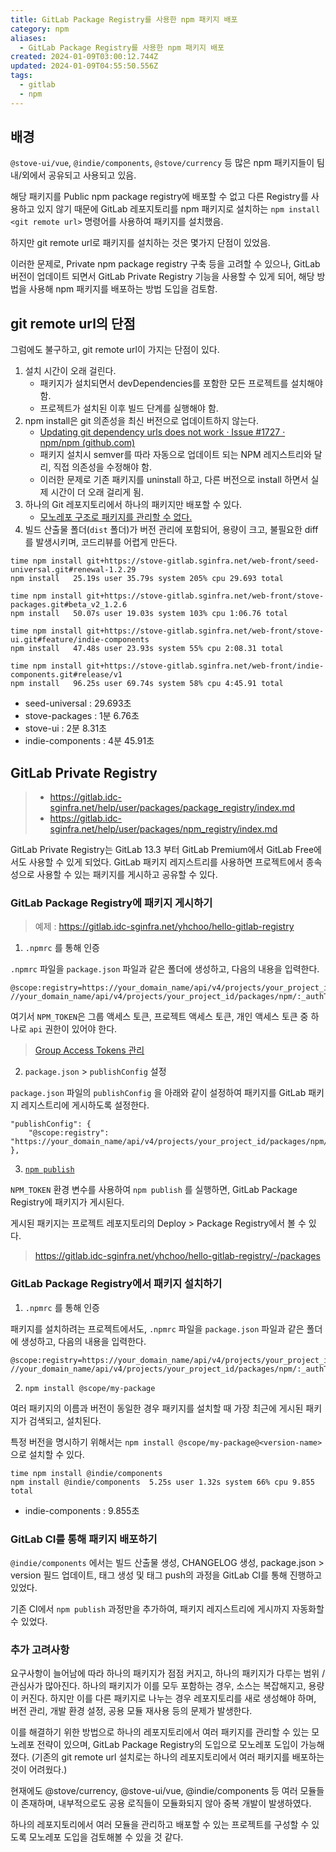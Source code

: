 ```yaml
---
title: GitLab Package Registry를 사용한 npm 패키지 배포
category: npm
aliases:
  - GitLab Package Registry를 사용한 npm 패키지 배포
created: 2024-01-09T03:00:12.744Z
updated: 2024-01-09T04:55:50.556Z
tags:
  - gitlab
  - npm
---
```


## 배경

`@stove-ui/vue`, `@indie/components`, `@stove/currency` 등 많은 npm 패키지들이 팀 내/외에서 공유되고 사용되고 있음.

해당 패키지를 Public npm package registry에 배포할 수 없고 다른 Registry를 사용하고 있지 않기 때문에 GitLab 레포지토리를 npm 패키지로 설치하는 `npm install <git remote url>` 명령어를 사용하여 패키지를 설치했음.

하지만 git remote url로 패키지를 설치하는 것은 몇가지 단점이 있었음.

이러한 문제로, Private npm package registry 구축 등을 고려할 수 있으나, GitLab 버전이 업데이트 되면서 GitLab Private Registry 기능을 사용할 수 있게 되어, 해당 방법을 사용해 npm 패키지를 배포하는 방법 도입을 검토함.

## git remote url의 단점

그럼에도 불구하고, git remote url이 가지는 단점이 있다.

1. 설치 시간이 오래 걸린다.
   - 패키지가 설치되면서 devDependencies를 포함한 모든 프로젝트를 설치해야 함.
   - 프로젝트가 설치된 이후 빌드 단계를 실행해야 함.
2. npm install은 git 의존성을 최신 버전으로 업데이트하지 않는다.
   - [Updating git dependency urls does not work · Issue #1727 · npm/npm (github.com)](https://github.com/npm/npm/issues/1727)
   - 패키지 설치시 semver를 따라 자동으로 업데이트 되는 NPM 레지스트리와 달리, 직접 의존성을 수정해야 함.
   - 이러한 문제로 기존 패키지를 uninstall 하고, 다른 버전으로 install 하면서 실제 시간이 더 오래 걸리게 됨.
3. 하나의 Git 레포지토리에서 하나의 패키지만 배포할 수 있다.
   - [모노레포 구조로 패키지를 관리할 수 없다.](https://gitlab.idc-sginfra.net/help/user/packages/workflows/working_with_monorepos.md)
4. 빌드 산출물 폴더(`dist` 폴더)가 버전 관리에 포함되어, 용량이 크고, 불필요한 diff를 발생시키며, 코드리뷰를 어렵게 만든다.

```
time npm install git+https://stove-gitlab.sginfra.net/web-front/seed-universal.git#renewal-1.2.29
npm install   25.19s user 35.79s system 205% cpu 29.693 total

time npm install git+https://stove-gitlab.sginfra.net/web-front/stove-packages.git#beta_v2_1.2.6
npm install   50.07s user 19.03s system 103% cpu 1:06.76 total

time npm install git+https://stove-gitlab.sginfra.net/web-front/stove-ui.git#feature/indie-components
npm install   47.48s user 23.93s system 55% cpu 2:08.31 total

time npm install git+https://stove-gitlab.sginfra.net/web-front/indie-components.git#release/v1
npm install   96.25s user 69.74s system 58% cpu 4:45.91 total
```

- seed-universal : 29.693초
- stove-packages : 1분 6.76초
- stove-ui : 2분 8.31초
- indie-components : 4분 45.91초

## GitLab Private Registry

> - https://gitlab.idc-sginfra.net/help/user/packages/package_registry/index.md
> - https://gitlab.idc-sginfra.net/help/user/packages/npm_registry/index.md

GitLab Private Registry는 GitLab 13.3 부터 GitLab Premium에서 GitLab Free에서도 사용할 수 있게 되었다. GitLab 패키지 레지스트리를 사용하면 프로젝트에서 종속성으로 사용할 수 있는 패키지를 게시하고 공유할 수 있다.

### GitLab Package Registry에 패키지 게시하기

> 예제 : https://gitlab.idc-sginfra.net/yhchoo/hello-gitlab-registry

1. `.npmrc` 를 통해 인증

`.npmrc` 파일을 `package.json` 파일과 같은 폴더에 생성하고, 다음의 내용을 입력한다.

```
@scope:registry=https://your_domain_name/api/v4/projects/your_project_id/packages/npm/
//your_domain_name/api/v4/projects/your_project_id/packages/npm/:_authToken="${NPM_TOKEN}"
```

여기서 `NPM_TOKEN`은 그룹 액세스 토큰, 프로젝트 액세스 토큰, 개인 액세스 토큰 중 하나로 `api` 권한이 있어야 한다.

> [Group Access Tokens 관리](https://gitlab.idc-sginfra.net/groups/web-front/-/settings/access_tokens)

2. `package.json` > `publishConfig` 설정

`package.json` 파일의 `publishConfig` 을 아래와 같이 설정하여 패키지를 GitLab 패키지 레지스트리에 게시하도록 설정한다.

```
"publishConfig": {
	"@scope:registry": "https://your_domain_name/api/v4/projects/your_project_id/packages/npm/"
},
```

3. [`npm publish`](https://docs.npmjs.com/cli/v8/commands/npm-publish)

`NPM_TOKEN` 환경 변수를 사용하여 `npm publish` 를 실행하면, GitLab Package Registry에 패키지가 게시된다.

게시된 패키지는 프로젝트 레포지토리의 Deploy > Package Registry에서 볼 수 있다.

> https://gitlab.idc-sginfra.net/yhchoo/hello-gitlab-registry/-/packages

### GitLab Package Registry에서 패키지 설치하기

1. `.npmrc` 를 통해 인증

패키지를 설치하려는 프로젝트에서도, `.npmrc` 파일을 `package.json` 파일과 같은 폴더에 생성하고, 다음의 내용을 입력한다.

```
@scope:registry=https://your_domain_name/api/v4/projects/your_project_id/packages/npm/
//your_domain_name/api/v4/projects/your_project_id/packages/npm/:_authToken="${NPM_TOKEN}"
```

2. `npm install @scope/my-package`

여러 패키지의 이름과 버전이 동일한 경우 패키지를 설치할 때 가장 최근에 게시된 패키지가 검색되고, 설치된다.

특정 버전을 명시하기 위해서는 `npm install @scope/my-package@<version-name>` 으로 설치할 수 있다.

```
time npm install @indie/components
npm install @indie/components  5.25s user 1.32s system 66% cpu 9.855 total
```

- indie-components : 9.855초

### GitLab CI를 통해 패키지 배포하기

`@indie/components` 에서는 빌드 산출물 생성, CHANGELOG 생성, package.json > version 필드 업데이트, 태그 생성 및 태그 push의 과정을 GitLab CI를 통해 진행하고 있었다.

기존 CI에서 `npm publish` 과정만을 추가하여, 패키지 레지스트리에 게시까지 자동화할 수 있었다.

### 추가 고려사항

요구사항이 늘어남에 따라 하나의 패키지가 점점 커지고, 하나의 패키지가 다루는 범위 / 관심사가 많아진다.
하나의 패키지가 이를 모두 포함하는 경우, 소스는 복잡해지고, 용량이 커진다. 하지만 이를 다른 패키지로 나누는 경우 레포지토리를 새로 생성해야 하며, 버전 관리, 개발 환경 설정, 공용 모듈 재사용 등의 문제가 발생한다.

이를 해결하기 위한 방법으로 하나의 레포지토리에서 여러 패키지를 관리할 수 있는 모노레포 전략이 있으며, GitLab Package Registry의 도입으로 모노레포 도입이 가능해졌다. (기존의 git remote url 설치로는 하나의 레포지토리에서 여러 패키지를 배포하는 것이 어려웠다.)

현재에도 @stove/currency, @stove-ui/vue, @indie/components 등 여러 모듈들이 존재하며, 내부적으로도 공용 로직들이 모듈화되지 않아 중복 개발이 발생하였다.

하나의 레포지토리에서 여러 모듈을 관리하고 배포할 수 있는 프로젝트를 구성할 수 있도록 모노레포 도입을 검토해볼 수 있을 것 같다.
